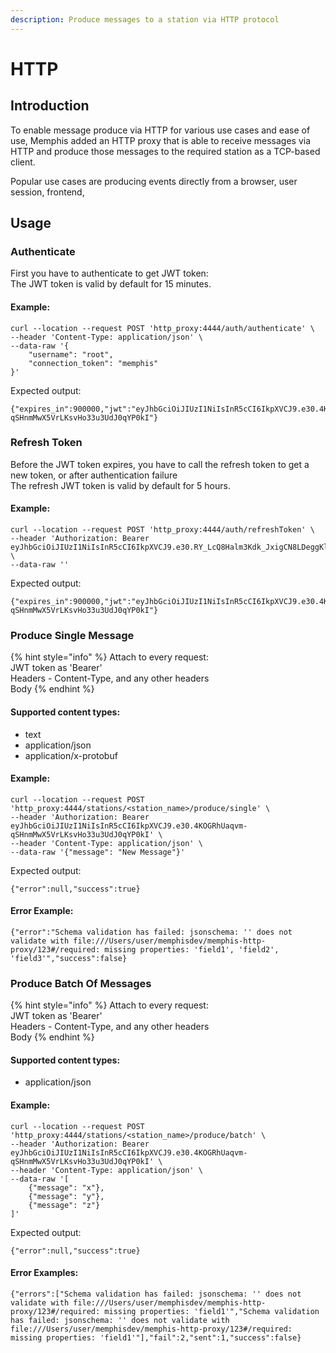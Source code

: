 ```yaml
---
description: Produce messages to a station via HTTP protocol
---
```


# HTTP

## Introduction

To enable message produce via HTTP for various use cases and ease of use, Memphis added an HTTP proxy that is able to receive messages via HTTP and produce those messages to the required station as a TCP-based client.

Popular use cases are producing events directly from a browser, user session, frontend,

## Usage

### Authenticate

First you have to authenticate to get JWT token:\
The JWT token is valid by default for 15 minutes.

#### Example:

```
curl --location --request POST 'http_proxy:4444/auth/authenticate' \
--header 'Content-Type: application/json' \
--data-raw '{
    "username": "root",
	"connection_token": "memphis"
}'
```

Expected output:&#x20;

```
{"expires_in":900000,"jwt":"eyJhbGciOiJIUzI1NiIsInR5cCI6IkpXVCJ9.e30.4KOGRhUaqvm-qSHnmMwX5VrLKsvHo33u3UdJ0qYP0kI"}
```

### Refresh Token

Before the JWT token expires, you have to call the refresh token to get a new token, or after authentication failure\
The refresh JWT token is valid by default for 5 hours.

#### Example:

```
curl --location --request POST 'http_proxy:4444/auth/refreshToken' \
--header 'Authorization: Bearer eyJhbGciOiJIUzI1NiIsInR5cCI6IkpXVCJ9.e30.RY_LcQ8Halm3Kdk_JxigCN8LDeggKlWwWHiItBK8tVw' \
--data-raw ''
```

Expected output:

```
{"expires_in":900000,"jwt":"eyJhbGciOiJIUzI1NiIsInR5cCI6IkpXVCJ9.e30.4KOGRhUaqvm-qSHnmMwX5VrLKsvHo33u3UdJ0qYP0kI"}
```

### Produce Single Message

{% hint style="info" %}
Attach to every request:\
JWT token as 'Bearer'\
Headers - Content-Type, and any other headers\
Body
{% endhint %}

#### Supported content types:

* text
* application/json
* application/x-protobuf

#### Example:

```
curl --location --request POST 'http_proxy:4444/stations/<station_name>/produce/single' \
--header 'Authorization: Bearer eyJhbGciOiJIUzI1NiIsInR5cCI6IkpXVCJ9.e30.4KOGRhUaqvm-qSHnmMwX5VrLKsvHo33u3UdJ0qYP0kI' \
--header 'Content-Type: application/json' \
--data-raw '{"message": "New Message"}'
```

Expected output:

```
{"error":null,"success":true}
```

#### Error Example:

```
{"error":"Schema validation has failed: jsonschema: '' does not validate with file:///Users/user/memphisdev/memphis-http-proxy/123#/required: missing properties: 'field1', 'field2', 'field3'","success":false}
```



### Produce Batch Of Messages&#x20;

{% hint style="info" %}
Attach to every request:\
JWT token as 'Bearer'\
Headers - Content-Type, and any other headers\
Body
{% endhint %}

#### Supported content types:

* application/json

#### Example:

```
curl --location --request POST 'http_proxy:4444/stations/<station_name>/produce/batch' \
--header 'Authorization: Bearer eyJhbGciOiJIUzI1NiIsInR5cCI6IkpXVCJ9.e30.4KOGRhUaqvm-qSHnmMwX5VrLKsvHo33u3UdJ0qYP0kI' \
--header 'Content-Type: application/json' \
--data-raw '[
    {"message": "x"},
    {"message": "y"},
    {"message": "z"}
]'
```

Expected output:

```
{"error":null,"success":true}
```

#### Error Examples:

```
{"errors":["Schema validation has failed: jsonschema: '' does not validate with file:///Users/user/memphisdev/memphis-http-proxy/123#/required: missing properties: 'field1'","Schema validation has failed: jsonschema: '' does not validate with file:///Users/user/memphisdev/memphis-http-proxy/123#/required: missing properties: 'field1'"],"fail":2,"sent":1,"success":false}
```



